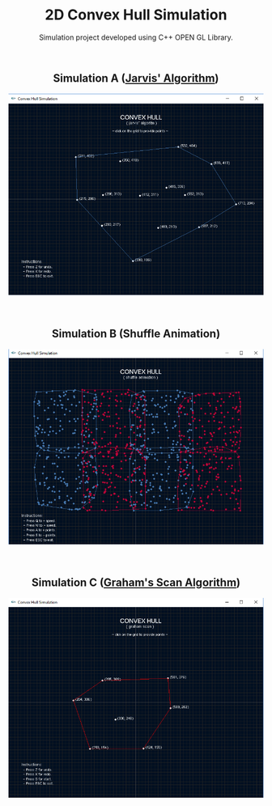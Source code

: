 <h1 align="center"> 2D Convex Hull Simulation </h1>
<p align="center">
	Simulation project developed using C++ OPEN GL Library.
</p>
<br>
<div>
	<h2 align="center">Simulation A (<a href="https://en.wikipedia.org/wiki/Gift_wrapping_algorithm">Jarvis' Algorithm</a>)</h2>
	<a>
	<img src="screenshots/sc (1).png" align="center">
</div>
<br><br>
<div>
	<h2 align="center">Simulation B (Shuffle Animation)</h2>
	<img src="screenshots/sc (2).png" align="center">
</div>
<br><br>
<div>	
	<h2 align="center">Simulation C (<a href="https://en.wikipedia.org/wiki/Graham_scan">Graham's Scan Algorithm</a>)</h2>
	<img src="screenshots/sc (3).png" align="center">
</div>
